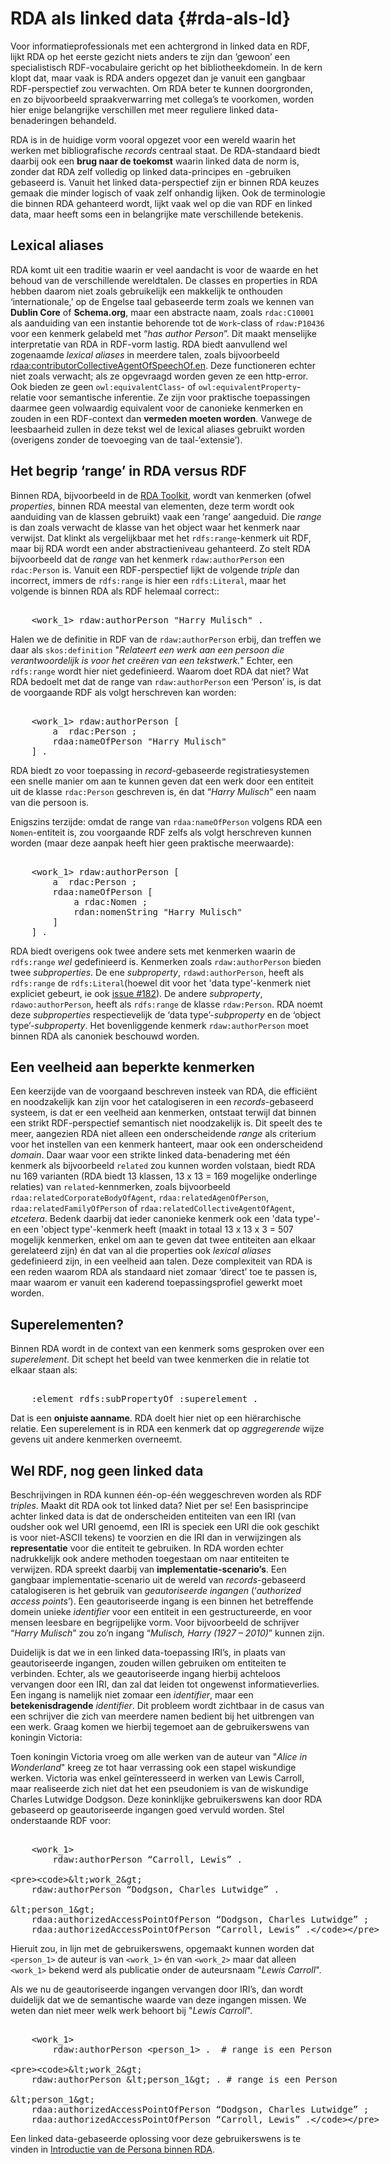 RDA als linked data {#rda-als-ld}
=====================

Voor informatieprofessionals met een achtergrond in linked data en RDF, lijkt RDA op het eerste gezicht niets anders te zijn dan ‘gewoon’ een specialistisch RDF-vocabulaire gericht op het bibliotheekdomein. In de kern klopt dat, maar vaak is RDA anders opgezet dan je vanuit een gangbaar RDF-perspectief zou verwachten. Om RDA beter te kunnen doorgronden, en zo bijvoorbeeld spraakverwarring met collega’s te voorkomen, worden hier enige belangrijke verschillen met meer reguliere linked data-benaderingen behandeld.

RDA is in de huidige vorm vooral opgezet voor een wereld waarin het werken met bibliografische *records* centraal staat. De RDA-standaard biedt daarbij ook een **brug naar de toekomst** waarin linked data de norm is, zonder dat RDA zelf volledig op linked data-principes en -gebruiken gebaseerd is. Vanuit het linked data-perspectief zijn er binnen RDA keuzes gemaak die minder logisch of vaak zelf onhandig lijken. Ook de terminologie die binnen RDA gehanteerd wordt, lijkt vaak wel op die van RDF en linked data, maar heeft soms een in belangrijke mate verschillende betekenis.

## Lexical aliases
RDA komt uit een traditie waarin er veel aandacht is voor de waarde en het behoud van de verschillende wereldtalen. De classes en properties in RDA hebben daarom niet zoals gebruikelijk een makkelijk te onthouden ‘internationale,’ op de Engelse taal gebaseerde term zoals we kennen van **Dublin Core** of **Schema.org**, maar een abstracte naam, zoals `rdac:C10001` als aanduiding van een instantie behorende tot de `Work`-class of `rdaw:P10436` voor een kenmerk gelabeld met “*has author Person*”. Dit maakt menselijke interpretatie van RDA in RDF-vorm lastig. RDA biedt aanvullend wel zogenaamde *lexical aliases* in meerdere talen, zoals bijvoorbeeld [rdaa:contributorCollectiveAgentOfSpeechOf.en](http://rdaregistry.info/Elements/a/contributorCollectiveAgentOfSpeechOf.en). Deze functioneren echter niet zoals verwacht; als ze opgevraagd worden geven ze een http-error. Ook bieden ze geen `owl:equivalentClass`- of `owl:equivalentProperty`-relatie voor semantische inferentie. Ze zijn voor praktische toepassingen daarmee geen volwaardig equivalent voor de canonieke kenmerken en zouden in een RDF-context dan **vermeden moeten worden**. Vanwege de leesbaarheid zullen in deze tekst wel de lexical aliases gebruikt worden (overigens zonder de toevoeging van de taal-‘extensie’).

## Het begrip ‘range’ in RDA versus RDF
Binnen RDA, bijvoorbeeld in de [RDA Toolkit](https://www.rdatoolkit.org/), wordt van kenmerken (ofwel *properties*, binnen RDA meestal van elementen, deze term wordt ook aanduiding van de klassen gebruikt) vaak een ‘range’ aangeduid. Die *range* is dan zoals verwacht de klasse van het object waar het kenmerk naar verwijst. Dat klinkt als vergelijkbaar met het `rdfs:range`-kenmerk uit RDF, maar bij RDA wordt een ander abstractieniveau gehanteerd. Zo stelt RDA bijvoorbeeld dat de *range* van het kenmerk `rdaw:authorPerson` een `rdac:Person` is. Vanuit een RDF-perspectief lijkt de volgende *triple* dan incorrect, immers de `rdfs:range` is hier een `rdfs:Literal`, maar het volgende is binnen RDA als RDF helemaal correct::

<xmp highlight=turtle>
	<work_1> rdaw:authorPerson "Harry Mulisch" .
</xmp>

Halen we de definitie in RDF van de `rdaw:authorPerson` erbij, dan treffen we daar als `skos:definition` "*Relateert een werk aan een persoon die verantwoordelijk is voor het creëren van een tekstwerk.*" Echter, een `rdfs:range` wordt hier niet gedefinieerd. Waarom doet RDA dat niet? Wat RDA bedoelt met dat de range van `rdaw:authorPerson` een ‘Person’ is, is dat de voorgaande RDF als volgt herschreven kan worden:

<xmp highlight=turtle>
	<work_1> rdaw:authorPerson [
		a  rdac:Person ;
		rdaa:nameOfPerson "Harry Mulisch" 
	] .
</xmp>

RDA biedt zo voor toepassing in *record*-gebaseerde registratiesystemen een snelle manier om aan te kunnen geven dat een werk door een entiteit uit de klasse `rdac:Person` geschreven is, én dat “*Harry Mulisch*” een naam van die persoon is.

Enigszins terzijde: omdat de range van `rdaa:nameOfPerson` volgens RDA een `Nomen`-entiteit is, zou voorgaande RDF zelfs als volgt herschreven kunnen worden (maar deze aanpak heeft hier geen praktische meerwaarde):

<xmp highlight=turtle>
	<work_1> rdaw:authorPerson [
		a  rdac:Person ;
		rdaa:nameOfPerson [
			a rdac:Nomen ;
			rdan:nomenString "Harry Mulisch" 
		]
	] .
</xmp>

RDA biedt overigens ook twee andere sets met kenmerken waarin de `rdfs:range` *wel* gedefinieerd is. Kenmerken zoals `rdaw:authorPerson` bieden twee *subproperties*. De ene *subproperty*, `rdawd:authorPerson`, heeft als `rdfs:range` de `rdfs:Literal`(hoewel dit voor het 'data type'-kenmerk niet expliciet gebeurt, ie ook [issue #182](https://github.com/RDARegistry/RDA-Vocabularies/issues/182)). De andere *subproperty*, `rdawo:authorPerson`, heeft als `rdfs:range` de klasse `rdaw:Person`. RDA noemt deze *subproperties* respectievelijk de ‘data type’-*subproperty* en de ‘object type’-*subproperty*. Het bovenliggende kenmerk `rdaw:authorPerson` moet binnen RDA als canoniek beschouwd worden.

## Een veelheid aan beperkte kenmerken 
Een keerzijde van de voorgaand beschreven insteek van RDA, die efficiënt en noodzakelijk kan zijn voor het catalogiseren in een *records*-gebaseerd systeem, is dat er een veelheid aan kenmerken, ontstaat terwijl dat binnen een strikt RDF-perspectief semantisch niet noodzakelijk is. Dit speelt des te meer, aangezien RDA niet alleen een onderscheidende *range* als criterium voor het instellen van een kenmerk hanteert, maar ook een onderscheidend *domain*. Daar waar voor een strikte linked data-benadering met één kenmerk als bijvoorbeeld `related` zou kunnen worden volstaan, biedt RDA nu 169 varianten (RDA biedt 13 klassen, 13 x 13 = 169 mogelijke onderlinge relaties) van `related`-kennmerken, zoals bijvoorbeeld `rdaa:relatedCorporateBodyOfAgent`, `rdaa:relatedAgenOfPerson`, `rdaa:relatedFamilyOfPerson` of `rdaa:relatedCollectiveAgentOfAgent`,  *etcetera*. Bedenk daarbij dat ieder canonieke kenmerk ook een 'data type'- en een 'object type'-kenmerk heeft (maakt in totaal 13 x 13 x 3 = 507 mogelijk kenmerken, enkel om aan te geven dat twee entiteiten aan elkaar gerelateerd zijn) én dat van al die properties ook *lexical aliases* gedefinieerd zijn, in een veelheid aan talen.
Deze complexiteit van RDA is een reden waarom RDA als standaard niet zomaar ‘direct’ toe te passen is, maar waarom er vanuit een kaderend toepassingsprofiel gewerkt moet worden.
 
## Superelementen?
Binnen RDA wordt in de context van een kenmerk soms gesproken over een *superelement*. Dit schept het beeld van twee kenmerken die in relatie tot elkaar staan als:

<xmp highlight=turtle>
	:element rdfs:subPropertyOf :superelement .
</xmp>

Dat is een **onjuiste aanname**. RDA doelt hier niet op een hiërarchische relatie. Een superelement is in RDA een kenmerk dat op *aggregerende* wijze gevens uit andere kenmerken overneemt.
 
 
## Wel RDF, nog geen linked data
Beschrijvingen in RDA kunnen één-op-één weggeschreven worden als RDF *triples*. Maakt dit RDA ook tot linked data? Niet per se! Een basisprincipe achter linked data is dat de onderscheiden entiteiten van een IRI (van oudsher ook wel URI genoemd, een IRI is speciek een URI die ook geschikt is voor niet-ASCII tekens) te voorzien en die IRI dan in verwijzingen als **representatie** voor die entiteit te gebruiken. In RDA worden echter nadrukkelijk ook andere methoden toegestaan om naar entiteiten te verwijzen. RDA spreekt daarbij van **implementatie-scenario’s**. Een gangbaar implementatie-scenario uit de wereld van *records*-gebaseerd catalogiseren is het gebruik van *geautoriseerde ingangen* (‘*authorized access points*’). Een geautoriseerde ingang is een binnen het betreffende domein unieke *identifier* voor een entiteit in een gestructureerde, en voor mensen leesbare en begrijpelijke vorm. Voor bijvoorbeeld de schrijver “*Harry Mulisch*” zou zo’n ingang  “*Mulisch, Harry (1927 – 2010)*” kunnen zijn.

Duidelijk is dat we in een linked data-toepassing IRI’s, in plaats van geautoriseerde ingangen, zouden willen gebruiken om entiteiten te verbinden. Echter, als we geautoriseerde ingang hierbij achteloos vervangen door een IRI, dan zal dat leiden tot ongewenst informatieverlies. Een ingang is namelijk niet zomaar een *identifier*, maar een **betekenisdragende** *identifier*.
Dit probleem wordt zichtbaar in de casus van een schrijver die zich van meerdere namen bedient bij het uitbrengen van een werk. Graag komen we hierbij tegemoet aan de gebruikerswens van koningin Victoria:

Toen koningin Victoria vroeg om alle werken van de auteur van "*Alice in Wonderland*" kreeg ze tot haar verrassing ook een stapel wiskundige werken. Victoria was enkel geïnteresseerd in werken van Lewis Carroll, maar realiseerde zich niet dat het een pseudoniem is van de wiskundige Charles Lutwidge Dodgson. Deze koninklijke gebruikerswens kan door RDA gebaseerd op geautoriseerde ingangen goed vervuld worden. Stel onderstaande RDF voor:

<xmp highlight=turtle>
	<work_1>
		rdaw:authorPerson “Carroll, Lewis” .

	<work_2>
		rdaw:authorPerson “Dodgson, Charles Lutwidge” .

	<person_1>
		rdaa:authorizedAccessPointOfPerson “Dodgson, Charles Lutwidge” ;
		rdaa:authorizedAccessPointOfPerson “Carroll, Lewis” .
</xmp>

Hieruit zou, in lijn met de gebruikerswens, opgemaakt kunnen worden dat `<person_1>` de auteur is van `<work_1>` én van `<work_2>` maar dat alleen `<work_1>` bekend werd als publicatie onder de auteursnaam "*Lewis Carroll*". 

Als we nu de geautoriseerde ingangen vervangen door IRI’s, dan wordt duidelijk dat we de semantische waarde van deze ingangen missen. We weten dan niet meer welk werk behoort bij "*Lewis Carroll*".

<xmp highlight=turtle>
	<work_1>
		rdaw:authorPerson <person_1> .	# range is een Person

	<work_2>
		rdaw:authorPerson <person_1> . # range is een Person

	<person_1>
		rdaa:authorizedAccessPointOfPerson “Dodgson, Charles Lutwidge” ;
		rdaa:authorizedAccessPointOfPerson “Carroll, Lewis” .
</xmp>

Een linked data-gebaseerde oplossing voor deze gebruikerswens is te vinden in [Introductie van de Persona binnen RDA](#persona-in-rda).
